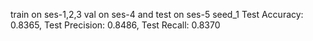 train on ses-1,2,3 val on ses-4 and test on ses-5
seed_1
Test Accuracy: 0.8365, Test Precision: 0.8486, Test Recall: 0.8370
